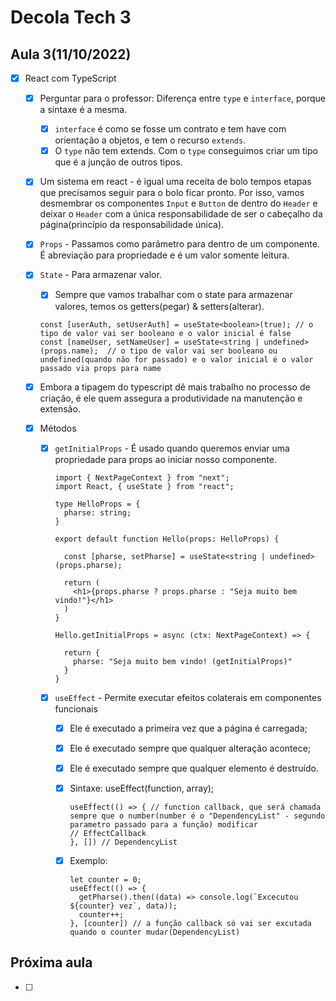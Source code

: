 # Decola Tech 3

## Aula 3(11/10/2022)

- [x] React com TypeScript
  - [x] Perguntar para o professor: Diferença entre `type` e `interface`, porque a sintaxe é a mesma.
    - [x] `interface` é como se fosse um contrato e tem have com orientação a objetos, e tem o recurso `extends`.
    - [x] O `type` não tem extends. Com o `type` conseguimos criar um tipo que é a junção de outros tipos.

  - [x] Um sistema em react - é igual uma receita de bolo tempos etapas que precisamos seguir para o bolo ficar pronto. Por isso, vamos desmembrar os componentes `Input` e `Button` de dentro do `Header` e deixar o `Header` com a única responsabilidade de ser o cabeçalho da página(princípio da responsabilidade única).

  - [x] `Props` - Passamos como parâmetro para dentro de um componente. É abreviação para propriedade e é um valor somente leitura.

  - [x] `State` - Para armazenar valor.
    - [x] Sempre que vamos trabalhar com o state para armazenar valores, temos os getters(pegar) & setters(alterar).

    ``` TSX
    const [userAuth, setUserAuth] = useState<boolean>(true); // o tipo de valor vai ser booleano e o valor inicial é false
    const [nameUser, setNameUser] = useState<string | undefined>(props.name);  // o tipo de valor vai ser booleano ou undefined(quando não for passado) e o valor inicial é o valor passado via props para name
    ```

  - [x] Embora a tipagem do typescript dê mais trabalho no processo de criação, é ele quem assegura a produtividade na manutenção e extensão.

  - [x] Métodos
    - [x] `getInitialProps` - É usado quando queremos enviar uma propriedade para props ao iniciar nosso componente.

      ``` TSX
      import { NextPageContext } from "next";
      import React, { useState } from "react";

      type HelloProps = {
        pharse: string;
      }

      export default function Hello(props: HelloProps) {

        const [pharse, setPharse] = useState<string | undefined>(props.pharse);

        return (
          <h1>{props.pharse ? props.pharse : "Seja muito bem vindo!"}</h1>
        )
      }

      Hello.getInitialProps = async (ctx: NextPageContext) => {

        return {
          pharse: "Seja muito bem vindo! (getInitialProps)"
        }
      }
      ```

    - [x] `useEffect` - Permite executar efeitos colaterais em componentes funcionais
      - [x] Ele é executado a primeira vez que a página é carregada;
      - [x] Ele é executado sempre que qualquer alteração acontece;
      - [x] Ele é executado sempre que qualquer elemento é destruído.

      - [x] Sintaxe: useEffect(function, array);

        ``` TSX
        useEffect(() => { // function callback, que será chamada sempre que o number(number é o "DependencyList" - segundo parametro passado para a função) modificar
        // EffectCallback
        }, []) // DependencyList
        ```

      - [x] Exemplo:

        ``` TSX
        let counter = 0;
        useEffect(() => {
          getPharse().then((data) => console.log(`Excecutou ${counter} vez`, data));
          counter++;
        }, [counter]) // a função callback só vai ser excutada quando o counter mudar(DependencyList)
        ```

## Próxima aula

- [ ]
